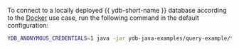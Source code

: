 To connect to a locally deployed {{ ydb-short-name }} database according to the [Docker](../../../../quickstart.md) use case, run the following command in the default configuration:

```bash
YDB_ANONYMOUS_CREDENTIALS=1 java -jar ydb-java-examples/query-example/target/ydb-query-example.jar grpc://localhost:2136/local
```
